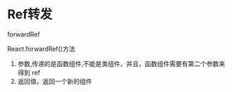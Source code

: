 # Ref转发

forwardRef

React.forwardRef()方法

1. 参数,传递的是函数组件,不能是类组件，并且，函数组件需要有第二个参数来得到 ref
2. 返回值，返回一个新的组件
